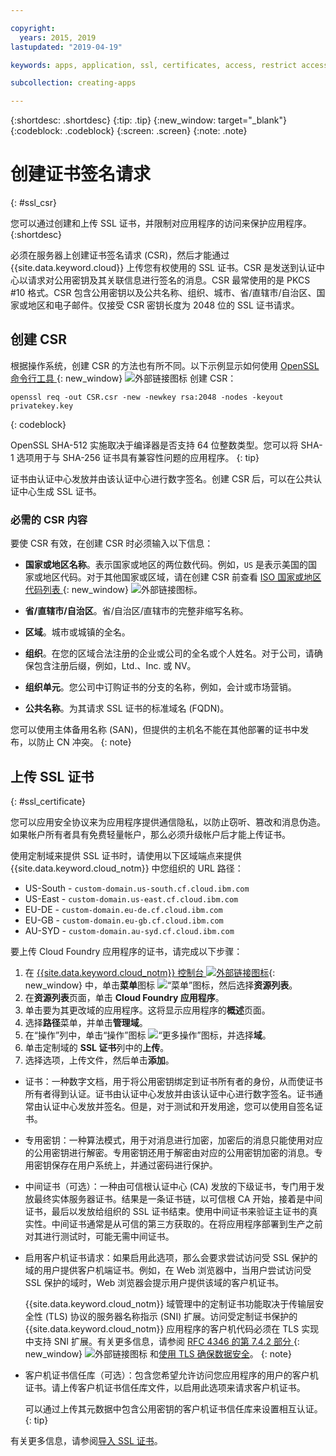 ```yaml
---

copyright:
  years: 2015, 2019
lastupdated: "2019-04-19"

keywords: apps, application, ssl, certificates, access, restrict access, create, csr, upload, import

subcollection: creating-apps

---
```


{:shortdesc: .shortdesc}
{:tip: .tip}
{:new_window: target="_blank"}
{:codeblock: .codeblock}
{:screen: .screen}
{:note: .note}

# 创建证书签名请求
{: #ssl_csr}

您可以通过创建和上传 SSL 证书，并限制对应用程序的访问来保护应用程序。
{:shortdesc}

必须在服务器上创建证书签名请求 (CSR)，然后才能通过 {{site.data.keyword.cloud}} 上传您有权使用的 SSL 证书。CSR 是发送到认证中心以请求对公用密钥及其关联信息进行签名的消息。CSR 最常使用的是 PKCS #10 格式。CSR 包含公用密钥以及公共名称、组织、城市、省/直辖市/自治区、国家或地区和电子邮件。仅接受 CSR 密钥长度为 2048 位的 SSL 证书请求。

## 创建 CSR

根据操作系统，创建 CSR 的方法也有所不同。以下示例显示如何使用 [OpenSSL 命令行工具 ](http://www.openssl.org/){: new_window} ![外部链接图标](../icons/launch-glyph.svg "外部链接图标") 创建 CSR：

```
openssl req -out CSR.csr -new -newkey rsa:2048 -nodes -keyout privatekey.key
```
{: codeblock}

OpenSSL SHA-512 实施取决于编译器是否支持 64 位整数类型。您可以将 SHA-1 选项用于与 SHA-256 证书具有兼容性问题的应用程序。
{: tip}

证书由认证中心发放并由该认证中心进行数字签名。创建 CSR 后，可以在公共认证中心生成 SSL 证书。

### 必需的 CSR 内容

要使 CSR 有效，在创建 CSR 时必须输入以下信息：

 * **国家或地区名称**。表示国家或地区的两位数代码。例如，`US` 是表示美国的国家或地区代码。对于其他国家或区域，请在创建 CSR 前查看 [ISO 国家或地区代码列表 ](https://www.iso.org/obp/ui/#search){: new_window} ![外部链接图标](../icons/launch-glyph.svg "外部链接图标")。

 * **省/直辖市/自治区**。省/自治区/直辖市的完整非缩写名称。
 * **区域**。城市或城镇的全名。
 * **组织**。在您的区域合法注册的企业或公司的全名或个人姓名。对于公司，请确保包含注册后缀，例如，Ltd.、Inc. 或 NV。
 * **组织单元**。您公司中订购证书的分支的名称，例如，会计或市场营销。
 * **公共名称**。为其请求 SSL 证书的标准域名 (FQDN)。

您可以使用主体备用名称 (SAN)，但提供的主机名不能在其他部署的证书中发布，以防止 CN 冲突。
{: note}

## 上传 SSL 证书
{: #ssl_certificate}

您可以应用安全协议来为应用程序提供通信隐私，以防止窃听、篡改和消息伪造。如果帐户所有者具有免费轻量帐户，那么必须升级帐户后才能上传证书。

使用定制域来提供 SSL 证书时，请使用以下区域端点来提供 {{site.data.keyword.cloud_notm}} 中您组织的 URL 路径：

* US-South - `custom-domain.us-south.cf.cloud.ibm.com`
* US-East - `custom-domain.us-east.cf.cloud.ibm.com`
* EU-DE - `custom-domain.eu-de.cf.cloud.ibm.com`
* EU-GB - `custom-domain.eu-gb.cf.cloud.ibm.com`
* AU-SYD - `custom-domain.au-syd.cf.cloud.ibm.com`

要上传 Cloud Foundry 应用程序的证书，请完成以下步骤：

1. 在 [{{site.data.keyword.cloud_notm}} 控制台 ![外部链接图标](../icons/launch-glyph.svg "外部链接图标")](https://{DomainName}){: new_window} 中，单击**菜单**图标 ![“菜单”图标](../icons/icon_hamburger.svg)，然后选择**资源列表**。
2. 在**资源列表**页面，单击 **Cloud Foundry 应用程序**。
3. 单击要为其更改域的应用程序。这将显示应用程序的**概述**页面。
4. 选择**路径**菜单，并单击**管理域**。
5. 在“操作”列中，单击“操作”图标 ![“更多操作”图标](../icons/action-menu-icon.svg)，并选择**域**。
6. 单击定制域的 **SSL 证书**列中的**上传**。
7. 选择选项，上传文件，然后单击**添加**。
  
  * 证书：一种数字文档，用于将公用密钥绑定到证书所有者的身份，从而使证书所有者得到认证。证书由认证中心发放并由该认证中心进行数字签名。证书通常由认证中心发放并签名。但是，对于测试和开发用途，您可以使用自签名证书。
  * 专用密钥：一种算法模式，用于对消息进行加密，加密后的消息只能使用对应的公用密钥进行解密。专用密钥还用于解密由对应的公用密钥加密的消息。专用密钥保存在用户系统上，并通过密码进行保护。
  * 中间证书（可选）：一种由可信根认证中心 (CA) 发放的下级证书，专门用于发放最终实体服务器证书。结果是一条证书链，以可信根 CA 开始，接着是中间证书，最后以发放给组织的 SSL 证书结束。使用中间证书来验证主证书的真实性。中间证书通常是从可信的第三方获取的。在将应用程序部署到生产之前对其进行测试时，可能无需中间证书。
  * 启用客户机证书请求：如果启用此选项，那么会要求尝试访问受 SSL 保护的域的用户提供客户机端证书。例如，在 Web 浏览器中，当用户尝试访问受 SSL 保护的域时，Web 浏览器会提示用户提供该域的客户机证书。 

    {{site.data.keyword.cloud_notm}} 域管理中的定制证书功能取决于传输层安全性 (TLS) 协议的服务器名称指示 (SNI) 扩展。访问受定制证书保护的 {{site.data.keyword.cloud_notm}} 应用程序的客户机代码必须在 TLS 实现中支持 SNI 扩展。有关更多信息，请参阅 [RFC 4346 的第 7.4.2 部分 ](http://tools.ietf.org/html/rfc4346#section-7.4.2){: new_window} ![外部链接图标](../icons/launch-glyph.svg "外部链接图标") 和[使用 TLS 确保数据安全](/docs/get-support?topic=get-support-tlssupportwithdraw#tlssupportwithdraw)。
    {: note}
  
  * 客户机证书信任库（可选）：包含您希望允许访问您应用程序的用户的客户机证书。请上传客户机证书信任库文件，以启用此选项来请求客户机证书。
  
    可以通过上传其元数据中包含公用密钥的客户机证书信任库来设置相互认证。
  {: tip}

有关更多信息，请参阅[导入 SSL 证书](/docs/ssl-certificates?topic=ssl-certificates-importing-ssl-certificates)。


